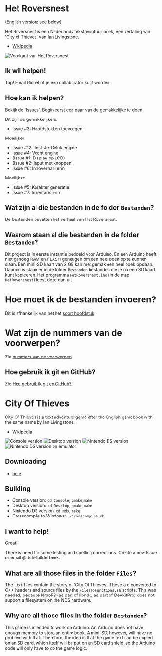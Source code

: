 # Het Roversnest

(English version: see below)

Het Roversnest is een Nederlands tekstavontuur boek, een vertaling van 'City of Thieves' van Ian Livingstone.

 * [Wikipedia](https://nl.wikipedia.org/wiki/Het_Roversnest)

![Voorkant van Het Roversnest](BoekVoorkantKlein.jpg)

## Ik wil helpen!

Top! Email Richel of je een collaborator kunt worden.

## Hoe kan ik helpen?

Bekijk de 'Issues'. Begin eerst een paar van de gemakkelijke te doen. 

Dit zijn de gemakkelijkere:
 * Issue #3: Hoofdstukken toevoegen

Moeilijker
 * Issue #12: Test-Je-Geluk engine
 * Issue #4: Vecht engine
 * (Issue #1: Display op LCD)
 * (Issue #2: Input met knoppen)
 * Issue #6: Introverhaal erin

Moeilijkst:
 * Issue #5: Karakter generatie
 * Issue #7: Inventaris erin

## Wat zijn al die bestanden in de folder `Bestanden`?

De bestanden bevatten het verhaal van Het Roversnest.

## Waarom staan al die bestanden in de folder `Bestanden`?

Dit project is in eerste instantie bedoeld voor Arduino. 
En een Arduino heeft niet genoeg RAM en FLASH geheugen om een heel boek op te kunnen slaan. 
Een mini-SD kaart van 2 GB kan met gemak een heel boek opslaan. 
Daarom is staan er in de folder `Bestanden` bestanden die je op een SD kaart kunt kopieeren. 
Het programma `HetRoversnest.ino` (in de map `HetRoversnest`) leest deze dan uit.

# Hoe moet ik de bestanden invoeren?

Dit is afhankelijk van het het [soort hoofdstuk](Hoofdstuksoorten.md).

# Wat zijn de nummers van de voorwerpen?

Zie [nummers van de voorwerpen](Voorwerpnummers.md).

## Hoe gebruik ik git en GitHub?

Zie [Hoe gebruik ik git en GitHub?](HoeGebruikIkGitEnGitHub.md)

# City Of Thieves

City Of Thieves is a text adventure game after the English gamebook with the same name by Ian Livingstone. 

 * [Wikipedia](https://en.wikipedia.org/wiki/City_of_Thieves_%28gamebook%29)

![Console version]( GameCityOfThievesConsole.png)
![Desktop version]( GameCityOfThievesDesktop.png)
![Nintendo DS version]( GameCityOfThievesNds.jpg)
![Nintendo DS version on emulator]( GameCityOfThievesNdsEmulator.png)

## Downloading

 * [here](http://richelbilderbeek.nl/GameCityOfThieves.htm).

## Building

 * Console version: `cd Console`, `qmake`,`make`
 * Desktop version: `cd Desktop`, `qmake`,`make`
 * Nintendo DS version: `cd Nds`, `make`
 * Crosscompile to Windows: `./crosscompile.sh`

## I want to help!

Great!

There is need for some testing and spelling corrections. Create a new Issue or email @richelbilderbeek.

## What are all those files in the folder `Files`?

The `.txt` files contain the story of 'City Of Thieves'. 
These are converted to C++ headers and source files by the `FilesToFunctions.sh` scripts. 
This was needed, because NitroFS (as part of libnds, as part of DevKitPro) does not support a filesystem on the NDS hardware.

## Why are all those files in the folder `Bestanden`?

This game is intended to work on Arduino. An Arduino does not have enough memory to store an entire book. A mini-SD, however, will have no problem with that. Therefore, the idea is that the game text can be copied on an SD card, which itself will be put on an SD card shield, so the Arduino code will only have to do the game logic.

